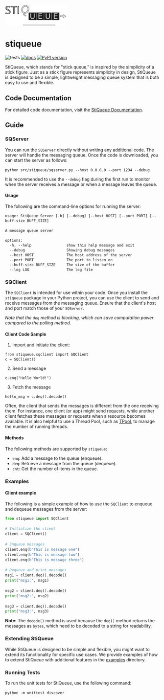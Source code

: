 
<img src="https://github.com/ahmad88me/stiqueue/raw/main/stiqueue.png" width="200">

# stiqueue

![tests](../../actions/workflows/python-package.yml/badge.svg)
[![docs](../../actions/workflows/sphinx-docs.yml/badge.svg)](https://ahmad88me.github.io/stiqueue/)
[![PyPI version](https://badge.fury.io/py/stiqueue.svg?kill-cache=1)](https://badge.fury.io/py/stiqueue)


StiQueue, which stands for "stick queue," is inspired by the simplicity of a stick figure. Just as a stick figure represents simplicity in design, StiQueue is designed to be a simple, lightweight messaging queue system that is both easy to use and flexible.


## Code Documentation 
For detailed code documentation, visit the [StiQueue Documentation](https://ahmad88me.github.io/stiqueue/).

## Guide 

### SQServer
You can run the `SQServer` directly without writing any additional code. The server will handle the messaging queue.
Once the code is downloaded, you can start the server as follows: 

```python src/stiqueue/sqserver.py --host 0.0.0.0 --port 1234 --debug```

It is recommended to use the `--debug` flag during the first run to monitor when the server receives a message or
when a message leaves the queue.


#### Usage
The following are the command-line options for running the server:

```
usage: StiQueue Server [-h] [--debug] [--host HOST] [--port PORT] [--buff-size BUFF_SIZE]

A message queue server

options:
  -h, --help                show this help message and exit
  --debug                   Showing debug messages
  --host HOST               The host address of the server
  --port PORT               The port to listen on
  --buff-size BUFF_SIZE     The size of the buffer
  --log LOG                 The log file

```

### SQClient

The `SQClient` is intended for use within your code. Once you install the `stiqueue` package in your Python project,
you can use the client to send and receive messages from the messaging queue. Ensure that the client's host and port
match those of your `SQServer`.

_Note that the `deq` method is blocking, which can save computation power compared 
to the polling method._


#### Client Code Sample
1. Import and initiate the client:
```
from stiqueue.sqclient import SQClient
c = SQClient()
```
2. Send a message
```
c.enq("Hello World!")
```
3. Fetch the message
```
hello_msg = c.deq().decode()
```

Often, the client that sends the messages is different from the one receiving them. For instance, one client (or app) 
might send requests, while another client fetches these messages or requests when a resource becomes available. 
It is also helpful to use a Thread Pool, such as [TPool](https://github.com/oeg-upm/TPool), to manage the number
of running threads.


#### Methods

The following methods are supported by `stiqueue`: 
* `enq`: Add a message to the queue (enqueue). 
* `deq`: Retrieve a message from the queue (dequeue). 
* `cnt`: Get the number of items in the queue.

### Examples

#### Client example
The following is a simple example of how to use the `SQClient` to enqueue and dequeue messages from the server:

```python
from stiqueue import SQClient

# Initialize the client
client = SQClient()

# Enqueue messages
client.enq(b"This is message one")
client.enq(b"This is message two")
client.enq(b"This is message three")

# Dequeue and print messages
msg1 = client.deq().decode()
print("msg1:", msg1)

msg2 = client.deq().decode()
print("msg2:", msg2)

msg3 = client.deq().decode()
print("msg3:", msg3)

```

**Note:** The `decode()` method is used because the `deq()` method returns the messages as `bytes`, 
which need to be decoded to a string for readability. 


### Extending StiQueue
While StiQueue is designed to be simple and flexible, you might want to extend its functionality for specific use cases.
We provide examples of how to extend StiQueue with additional features in the 
[examples](https://github.com/ahmad88me/stiqueue/tree/main/example) directory. 

### Running Tests
To run the unit tests for StiQueue, use the following command:

```python -m unittest discover```





